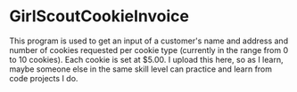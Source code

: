 # GirlScoutCookieInvoice
This program is used to get an input of a customer's name and address and number of cookies requested per cookie type (currently in the range from 0 to 10 cookies).  Each cookie is set at $5.00. I upload this here, so as I learn, maybe someone else in the same skill level can practice and learn from code projects I do.
